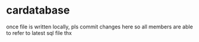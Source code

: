 # cardatabase
once file is written locally, pls commit changes here so all members are able to refer to latest sql file thx